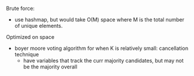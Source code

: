 Brute force:
- use hashmap, but would take O(M) space where M is the total number of unique elements.

Optimized on space
- boyer moore voting algorithm for when K is relatively small: cancellation technique
    - have variables that track the curr majority candidates, but may not be the majority overall
    
